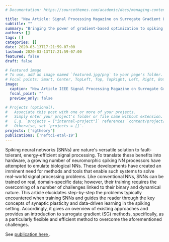 ```yaml
---
# Documentation: https://sourcethemes.com/academic/docs/managing-content/

title: "New Article: Signal Processing Magazine on Surrogate Gradient Learning"
subtitle: ""
summary: "Bringing the power of gradient-based optimization to spiking neural networks"
authors: []
tags: []
categories: []
date: 2020-03-13T17:21:59-07:00
lastmod: 2020-03-13T17:21:59-07:00
featured: false
draft: false

# Featured image
# To use, add an image named `featured.jpg/png` to your page's folder.
# Focal points: Smart, Center, TopLeft, Top, TopRight, Left, Right, BottomLeft, Bottom, BottomRight.
image:
  caption: "New Article IEEE Signal Processing Magazine on Surrogate Gradient Learning"
  focal_point: ""
  preview_only: false

# Projects (optional).
#   Associate this post with one or more of your projects.
#   Simply enter your project's folder or file name without extension.
#   E.g. `projects = ["internal-project"]` references `content/project/deep-learning/index.md`.
#   Otherwise, set `projects = []`.
projects: ['sgtheory']
publications: ['neftci-etal-19']
---
```

Spiking neural networks (SNNs) are nature's versatile solution to fault-tolerant, energy-efficient signal processing. To translate these benefits into hardware, a growing number of neuromorphic spiking NN processors have attempted to emulate biological NNs. These developments have created an imminent need for methods and tools that enable such systems to solve real-world signal processing problems. Like conventional NNs, SNNs can be trained on real, domain-specific data; however, their training requires the overcoming of a number of challenges linked to their binary and dynamical nature. This article elucidates step-by-step the problems typically encountered when training SNNs and guides the reader through the key concepts of synaptic plasticity and data-driven learning in the spiking setting. Accordingly, it gives an overview of existing approaches and provides an introduction to surrogate gradient (SG) methods, specifically, as a particularly flexible and efficient method to overcome the aforementioned challenges. 

See <a href=../../publication/neftci-etal-19/ >publication here </a>.
